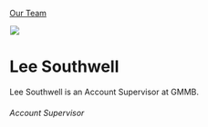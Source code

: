





[Our Team](/who-we-are/team/)


![](data:image/gif;base64,R0lGODlhAQABAAAAACH5BAEKAAEALAAAAAABAAEAAAICTAEAOw==)![](https://www.gmmb.com/wp-content/uploads/2020/11/Lee-Southwell-new-468x468.jpg)


Lee Southwell
=============

Lee Southwell is an Account Supervisor at GMMB.

###### Account Supervisor











